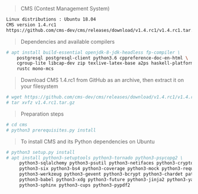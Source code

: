 >CMS (Contest Management System) 
```bash
Linux distributions : Ubuntu 18.04
CMS version 1.4.rc1 
https://github.com/cms-dev/cms/releases/download/v1.4.rc1/v1.4.rc1.tar.gz
```
>Dependencies and available compilers
```bash
# apt install build-essential openjdk-8-jdk-headless fp-compiler \
    postgresql postgresql-client python3.6 cppreference-doc-en-html \
    cgroup-lite libcap-dev zip texlive-latex-base a2ps haskell-platform \
    rustc mono-mcs
```
>Download CMS 1.4.rc1 from GitHub as an archive, then extract it on your filesystem
```bash
# wget https://github.com/cms-dev/cms/releases/download/v1.4.rc1/v1.4.rc1.tar.gz
# tar xvfz v1.4.rc1.tar.gz
```
>Preparation steps
```bash
# cd cms
# python3 prerequisites.py install
```
>To install CMS and its Python dependencies on Ubuntu
```bash
# python3 setup.py install
# apt install python3-setuptools python3-tornado python3-psycopg2 \
     python3-sqlalchemy python3-psutil python3-netifaces python3-crypto \
     python3-six python3-bs4 python3-coverage python3-mock python3-requests \
     python3-werkzeug python3-gevent python3-bcrypt python3-chardet patool \
     python3-babel python3-xdg python3-future python3-jinja2 python3-yaml \
     python3-sphinx python3-cups python3-pypdf2
```

